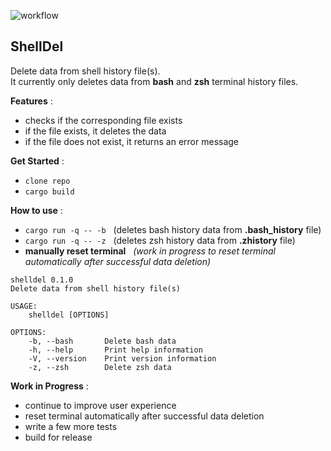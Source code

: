 ![workflow](https://github.com/xTeKc/ShellDel/actions/workflows/ci.yml/badge.svg)

## **ShellDel**
Delete data from shell history file(s). <br>
It currently only deletes data from **bash** and **zsh** terminal history files.

**Features** : 
- checks if the corresponding file exists
- if the file exists, it deletes the data
- if the file does not exist, it returns an error message

**Get Started** : 
- `clone repo`
- `cargo build`

**How to use** :
- `cargo run -q -- -b` $~$ (deletes bash history data from **.bash_history** file)
- `cargo run -q -- -z` $~$ (deletes zsh history data from **.zhistory** file)
- **manually reset terminal** $~$ *(work in progress to reset terminal automatically after successful data deletion)*

```
shelldel 0.1.0
Delete data from shell history file(s)

USAGE:
    shelldel [OPTIONS]

OPTIONS:
    -b, --bash       Delete bash data
    -h, --help       Print help information
    -V, --version    Print version information
    -z, --zsh        Delete zsh data
```

**Work in Progress** :
- continue to improve user experience
- reset terminal automatically after successful data deletion
- write a few more tests
- build for release